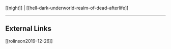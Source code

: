 [[night]] | [[hell-dark-underworld-realm-of-dead-afterlife]]

---

## External Links
[[rolinson2019-12-26]]